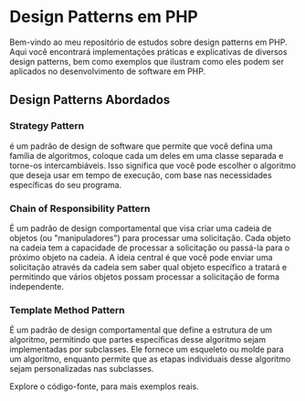 # Design Patterns em PHP
Bem-vindo ao meu repositório de estudos sobre design patterns em PHP. Aqui você encontrará implementações práticas e explicativas de diversos design patterns, bem como exemplos que ilustram como eles podem ser aplicados no desenvolvimento de software em PHP.

## Design Patterns Abordados
### Strategy Pattern
é um padrão de design de software que permite que você defina uma família de algoritmos, coloque cada um deles em uma classe separada e torne-os intercambiáveis. Isso significa que você pode escolher o algoritmo que deseja usar em tempo de execução, com base nas necessidades específicas do seu programa.

### Chain of Responsibility Pattern
É um padrão de design comportamental que visa criar uma cadeia de objetos (ou "manipuladores") para processar uma solicitação. Cada objeto na cadeia tem a capacidade de processar a solicitação ou passá-la para o próximo objeto na cadeia. A ideia central é que você pode enviar uma solicitação através da cadeia sem saber qual objeto específico a tratará e permitindo que vários objetos possam processar a solicitação de forma independente.

### Template Method Pattern
É um padrão de design comportamental que define a estrutura de um algoritmo, permitindo que partes específicas desse algoritmo sejam implementadas por subclasses. Ele fornece um esqueleto ou molde para um algoritmo, enquanto permite que as etapas individuais desse algoritmo sejam personalizadas nas subclasses.

Explore o código-fonte, para mais exemplos reais.